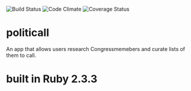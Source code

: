 ![Build Status](https://codeship.com/projects/00146300-efaf-0134-0287-46ab20fed9d7/status?branch=master)
![Code Climate](https://codeclimate.com/github/arilandau/politicall2.png)
![Coverage Status](https://coveralls.io/repos/github/arilandau/politicall2/badge.svg?branch=master)

# politicall
An app that allows users research Congressmemebers and curate lists of them to call.

# built in Ruby 2.3.3

